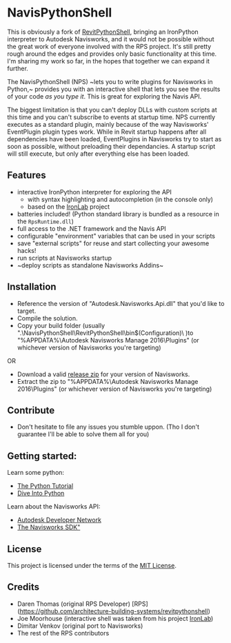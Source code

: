 # NavisPythonShell

This is obviously a fork of [RevitPythonShell](https://github.com/architecture-building-systems/revitpythonshell), bringing an IronPython interpreter to Autodesk Navisworks, and it would not be possible without the great work of everyone involved with the RPS project. It's still pretty rough around the edges and provides only basic functionality at this time. I'm sharing my work so far, in the hopes that together we can expand it further.

The NavisPythonShell (NPS) ~lets you to write plugins for Navisworks in Python,~ provides you with an interactive shell that lets you see the results of your code *as you type it*. This is great for exploring the Navis API.

The biggest limitation is that you can't deploy DLLs with custom scripts at this time and you can't subscribe to events at startup time. NPS currently executes as a standard plugin, mainly because of the way Navisworks' EventPlugin plugin types work. While in Revit startup happens after all dependencies have been loaded, EventPlugins in Navisworks try to start as soon as possible, without preloading their dependancies. A startup script will still execute, but only after everything else has been loaded.

## Features

- interactive IronPython interpreter for exploring the API
  - with syntax highlighting and autocompletion (in the console only)
  - based on the [IronLab](http://code.google.com/p/ironlab/) project
- batteries included! (Python standard library is bundled as a resource in the `RpsRuntime.dll`)
- full access to the .NET framework and the Navis API
- configurable "environment" variables that can be used in your scripts
- save "external scripts" for reuse and start collecting your awesome hacks!
- run scripts at Navisworks startup
- ~deploy scripts as standalone Navisworks Addins~

## Installation

- Reference the version of "Autodesk.Navisworks.Api.dll" that you'd like to target.
- Compile the solution.
- Copy your build folder (usually ".\NavisPythonShell\RevitPythonShell\bin\$(Configuration)\ )to
"%APPDATA%\Autodesk Navisworks Manage 2016\Plugins" (or whichever version of Navisworks you're targeting)

OR

- Download a valid [release zip](https://github.com/dimven/NavisPythonShell/releases) for your version of Navisworks.
- Extract the zip to "%APPDATA%\Autodesk Navisworks Manage 2016\Plugins" (or whichever version of Navisworks you're targeting)

## Contribute

- Don't hesitate to file any issues you stumble uppon. (Tho I don't guarantee I'll be able to solve them all for you)

## Getting started:

Learn some python:

  * [The Python Tutorial](https://docs.python.org/2/tutorial/)
  * [Dive Into Python](http://www.diveintopython.net/)

Learn about the Navisworks API:

  * [Autodesk Developer Network](T)
  * [The Navisworks SDK"](http://usa.autodesk.com/adsk/servlet/index?id=15024694&siteID=123112)
   

## License

This project is licensed under the terms of the [MIT License](http://opensource.org/licenses/MIT).

## Credits

  * Daren Thomas (original RPS Developer) [RPS] (https://github.com/architecture-building-systems/revitpythonshell)
  * Joe Moorhouse (interactive shell was taken from his project [IronLab](http://ironlab.net/))
  * Dimitar Venkov (original port to Navisworks)
  * The rest of the RPS contributors
